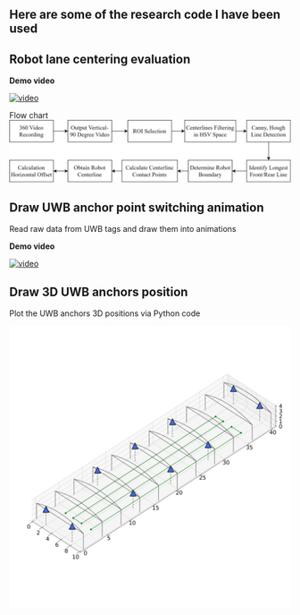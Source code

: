 ## Here are some of the research code I have been used


## Robot lane centering evaluation
**Demo video**

[![video](https://img.youtube.com/vi/agxNWK6DgIo/hqdefault.jpg)](https://www.youtube.com/watch?v=agxNWK6DgIo)

Flow chart
![center flow chart](/Robot_lane_centering_evaluation/Flow%20chart%20of%20automatic%20robot%20trajectory%20evaluation%20algorithm%20of%20horizontal%20offset.jpg)

## Draw UWB anchor point switching animation
Read raw data from UWB tags and draw them into animations

**Demo video**

[![video](https://img.youtube.com/vi/oW0-qlHFnjw/hqdefault.jpg)](https://www.youtube.com/watch?v=oW0-qlHFnjw)

## Draw 3D UWB anchors position
Plot the UWB anchors 3D positions via Python code

![UWB Experiment 3.0](/Draw%203D%20UWB%20anchors%20position/UWB_exp3.0.png)


